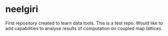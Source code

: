 neelgiri
========

First repository created to learn data tools. This is a test repo. Would like to add capabilities to analyse results of computation on coupled map lattices.
